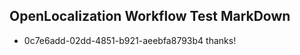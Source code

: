 ## OpenLocalization Workflow Test MarkDown
* 0c7e6add-02dd-4851-b921-aeebfa8793b4 thanks!

<!--HONumber=Nov16_HO1-->


